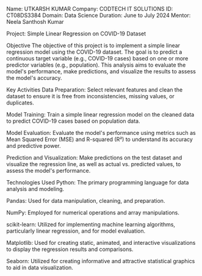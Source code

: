 Name: UTKARSH KUMAR 
Company: CODTECH IT SOLUTIONS 
ID: CT08DS3384 
Domain: Data Science 
Duration: June to July 2024 
Mentor: Neela Santhosh Kumar




Project: Simple Linear Regression on COVID-19 Dataset

Objective
The objective of this project is to implement a simple linear regression model using the COVID-19 dataset. The goal is to predict a continuous target variable (e.g., COVID-19 cases) based on one or more predictor variables (e.g., population). This analysis aims to evaluate the model's performance, make predictions, and visualize the results to assess the model's accuracy.

Key Activities
Data Preparation: Select relevant features and clean the dataset to ensure it is free from inconsistencies, missing values, or duplicates.

Model Training: Train a simple linear regression model on the cleaned data to predict COVID-19 cases based on population data.

Model Evaluation: Evaluate the model's performance using metrics such as Mean Squared Error (MSE) and R-squared (R²) to understand its accuracy and predictive power.

Prediction and Visualization: Make predictions on the test dataset and visualize the regression line, as well as actual vs. predicted values, to assess the model's performance.

Technologies Used
Python: The primary programming language for data analysis and modeling.

Pandas: Used for data manipulation, cleaning, and preparation.

NumPy: Employed for numerical operations and array manipulations.

scikit-learn: Utilized for implementing machine learning algorithms, particularly linear regression, and for model evaluation.

Matplotlib: Used for creating static, animated, and interactive visualizations to display the regression results and comparisons.

Seaborn: Utilized for creating informative and attractive statistical graphics to aid in data visualization.

